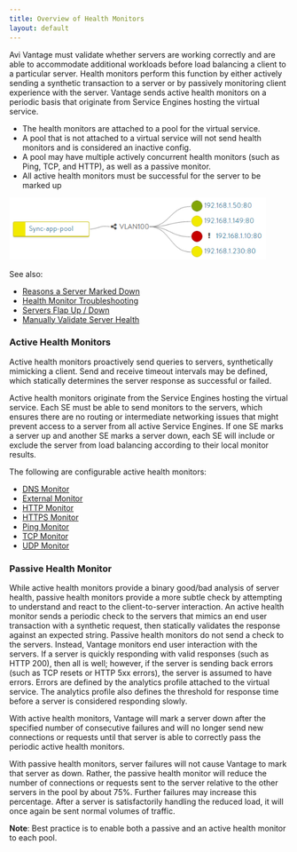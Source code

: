 ```yaml
---
title: Overview of Health Monitors
layout: default
---
```

Avi Vantage must validate whether servers are working correctly and are able to accommodate additional workloads before load balancing a client to a particular server. Health monitors perform this function by either actively sending a synthetic transaction to a server or by passively monitoring client experience with the server. Vantage sends active health monitors on a periodic basis that originate from Service Engines hosting the virtual service.

* The health monitors are attached to a pool for the virtual service.
* A pool that is not attached to a virtual service will not send health monitors and is considered an inactive config.
* A pool may have multiple actively concurrent health monitors (such as Ping, TCP, and HTTP), as well as a passive monitor.
* All active health monitors must be successful for the server to be marked up 

<a href="img/PoolMonitor.png"><img class="wp-image-9164 alignright" src="img/PoolMonitor.png" alt="PoolMonitor" width="463" height="112"></a>

See also:

* <a href="why-is-a-server-marked-down">Reasons a Server Marked Down</a>
* <a href="health-monitor-troubleshooting">Health Monitor Troubleshooting</a>
* <a href="servers-flapping-up-down">Servers Flap Up / Down</a>
* <a href="manually-validate-server-health">Manually Validate Server Health</a> 

### Active Health Monitors

Active health monitors proactively send queries to servers, synthetically mimicking a client. Send and receive timeout intervals may be defined, which statically determines the server response as successful or failed.

Active health monitors originate from the Service Engines hosting the virtual service. Each SE must be able to send monitors to the servers, which ensures there are no routing or intermediate networking issues that might prevent access to a server from all active Service Engines. If one SE marks a server up and another SE marks a server down, each SE will include or exclude the server from load balancing according to their local monitor results.

The following are configurable active health monitors:

* <a href="dns-health-monitor">DNS Monitor</a>
* <a href="external-health-monitor">External Monitor</a>
* <a href="http-health-monitor">HTTP Monitor</a>
* <a href="https-health-monitor">HTTPS Monitor</a>
* <a href="ping-health-monitor">Ping Monitor</a>
* <a href="tcp-health-monitor">TCP Monitor</a>
* <a href="udp-health-monitor">UDP Monitor</a> 

### Passive Health Monitor

While active health monitors provide a binary good/bad analysis of server health, passive health monitors provide a more subtle check by attempting to understand and react to the client-to-server interaction. An active health monitor sends a periodic check to the servers that mimics an end user transaction with a synthetic request, then statically validates the response against an expected string. Passive health monitors do not send a check to the servers. Instead, Vantage monitors end user interaction with the servers. If a server is quickly responding with valid responses (such as HTTP 200), then all is well; however, if the server is sending back errors (such as TCP resets or HTTP 5xx errors), the server is assumed to have errors. Errors are defined by the analytics profile attached to the virtual service. The analytics profile also defines the threshold for response time before a server is considered responding slowly.

With active health monitors, Vantage will mark a server down after the specified number of consecutive failures and will no longer send new connections or requests until that server is able to correctly pass the periodic active health monitors.

With passive health monitors, server failures will not cause Vantage to mark that server as down. Rather, the passive health monitor will reduce the number of connections or requests sent to the server relative to the other servers in the pool by about 75%. Further failures may increase this percentage. After a server is satisfactorily handling the reduced load, it will once again be sent normal volumes of traffic.

**Note**:  Best practice is to enable both a passive and an active health monitor to each pool.
